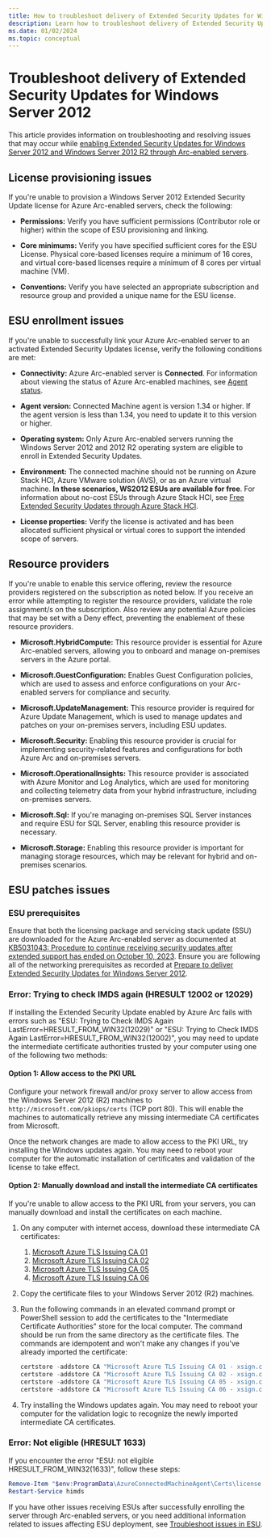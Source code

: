 ```yaml
---
title: How to troubleshoot delivery of Extended Security Updates for Windows Server 2012 through Azure Arc
description: Learn how to troubleshoot delivery of Extended Security Updates for Windows Server 2012 through Azure Arc.
ms.date: 01/02/2024
ms.topic: conceptual
---
```


# Troubleshoot delivery of Extended Security Updates for Windows Server 2012

This article provides information on troubleshooting and resolving issues that may occur while [enabling Extended Security Updates for Windows Server 2012 and Windows Server 2012 R2 through Arc-enabled servers](deliver-extended-security-updates.md).

## License provisioning issues

If you're unable to provision a Windows Server 2012 Extended Security Update license for Azure Arc-enabled servers, check the following:

- **Permissions:** Verify you have sufficient permissions (Contributor role or higher) within the scope of ESU provisioning and linking.  

- **Core minimums:** Verify you have specified sufficient cores for the ESU License. Physical core-based licenses require a minimum of 16 cores, and virtual core-based licenses require a minimum of 8 cores per virtual machine (VM). 

- **Conventions:** Verify you have selected an appropriate subscription and resource group and provided a unique name for the ESU license.     

## ESU enrollment issues

If you're unable to successfully link your Azure Arc-enabled server to an activated Extended Security Updates license, verify the following conditions are met:

- **Connectivity:** Azure Arc-enabled server is **Connected**. For information about viewing the status of Azure Arc-enabled machines, see [Agent status](overview.md#agent-status).

- **Agent version:** Connected Machine agent is version 1.34 or higher. If the agent version is less than 1.34, you need to update it to this version or higher.

- **Operating system:** Only Azure Arc-enabled servers running the Windows Server 2012 and 2012 R2 operating system are eligible to enroll in Extended Security Updates.

- **Environment:** The connected machine should not be running on Azure Stack HCI, Azure VMware solution (AVS), or as an Azure virtual machine. **In these scenarios, WS2012 ESUs are available for free**. For information about no-cost ESUs through Azure Stack HCI, see [Free Extended Security Updates through Azure Stack HCI](/azure-stack/hci/manage/azure-benefits-esu?tabs=windows-server-2012).

- **License properties:** Verify the license is activated and has been allocated sufficient physical or virtual cores to support the intended scope of servers.

## Resource providers

If you're unable to enable this service offering, review the resource providers registered on the subscription as noted below. If you receive an error while attempting to register the resource providers, validate the role assignment/s on the subscription. Also review any potential Azure policies that may be set with a Deny effect, preventing the enablement of these resource providers.

- **Microsoft.HybridCompute:** This resource provider is essential for Azure Arc-enabled servers, allowing you to onboard and manage on-premises servers in the Azure portal.

- **Microsoft.GuestConfiguration:** Enables Guest Configuration policies, which are used to assess and enforce configurations on your Arc-enabled servers for compliance and security.

- **Microsoft.UpdateManagement:** This resource provider is required for Azure Update Management, which is used to manage updates and patches on your on-premises servers, including ESU updates.

- **Microsoft.Security:** Enabling this resource provider is crucial for implementing security-related features and configurations for both Azure Arc and on-premises servers.

- **Microsoft.OperationalInsights:** This resource provider is associated with Azure Monitor and Log Analytics, which are used for monitoring and collecting telemetry data from your hybrid infrastructure, including on-premises servers.

- **Microsoft.Sql:** If you're managing on-premises SQL Server instances and require ESU for SQL Server, enabling this resource provider is necessary.

- **Microsoft.Storage:** Enabling this resource provider is important for managing storage resources, which may be relevant for hybrid and on-premises scenarios.

## ESU patches issues

### ESU prerequisites

Ensure that both the licensing package and servicing stack update (SSU) are downloaded for the Azure Arc-enabled server as documented at [KB5031043: Procedure to continue receiving security updates after extended support has ended on October 10, 2023](https://support.microsoft.com/topic/kb5031043-procedure-to-continue-receiving-security-updates-after-extended-support-has-ended-on-october-10-2023-c1a20132-e34c-402d-96ca-1e785ed51d45). Ensure you are following all of the networking prerequisites as recorded at [Prepare to deliver Extended Security Updates for Windows Server 2012](prepare-extended-security-updates.md?tabs=azure-cloud#networking).

### Error: Trying to check IMDS again (HRESULT 12002 or 12029)

If installing the Extended Security Update enabled by Azure Arc fails with errors such as "ESU: Trying to Check IMDS Again LastError=HRESULT_FROM_WIN32(12029)" or "ESU: Trying to Check IMDS Again LastError=HRESULT_FROM_WIN32(12002)", you may need to update the intermediate certificate authorities trusted by your computer using one of the following two methods:

#### Option 1: Allow access to the PKI URL

Configure your network firewall and/or proxy server to allow access from the Windows Server 2012 (R2) machines to `http://microsoft.com/pkiops/certs` (TCP port 80). This will enable the machines to automatically retrieve any missing intermediate CA certificates from Microsoft.

Once the network changes are made to allow access to the PKI URL, try installing the Windows updates again. You may need to reboot your computer for the automatic installation of certificates and validation of the license to take effect.

#### Option 2: Manually download and install the intermediate CA certificates

If you're unable to allow access to the PKI URL from your servers, you can manually download and install the certificates on each machine.

1. On any computer with internet access, download these intermediate CA certificates:
    1. [Microsoft Azure TLS Issuing CA 01](https://www.microsoft.com/pkiops/certs/Microsoft%20Azure%20TLS%20Issuing%20CA%2001%20-%20xsign.crt)
    1. [Microsoft Azure TLS Issuing CA 02](https://www.microsoft.com/pkiops/certs/Microsoft%20Azure%20TLS%20Issuing%20CA%2002%20-%20xsign.crt)
    1. [Microsoft Azure TLS Issuing CA 05](https://www.microsoft.com/pkiops/certs/Microsoft%20Azure%20TLS%20Issuing%20CA%2005%20-%20xsign.crt)
    1. [Microsoft Azure TLS Issuing CA 06](https://www.microsoft.com/pkiops/certs/Microsoft%20Azure%20TLS%20Issuing%20CA%2006%20-%20xsign.crt)
1. Copy the certificate files to your Windows Server 2012 (R2) machines.
1. Run the following commands in an elevated command prompt or PowerShell session to add the certificates to the "Intermediate Certificate Authorities" store for the local computer. The command should be run from the same directory as the certificate files. The commands are idempotent and won't make any changes if you've already imported the certificate:

    ```powershell
    certstore -addstore CA "Microsoft Azure TLS Issuing CA 01 - xsign.crt"
    certstore -addstore CA "Microsoft Azure TLS Issuing CA 02 - xsign.crt"
    certstore -addstore CA "Microsoft Azure TLS Issuing CA 05 - xsign.crt"
    certstore -addstore CA "Microsoft Azure TLS Issuing CA 06 - xsign.crt"
    ```

1. Try installing the Windows updates again. You may need to reboot your computer for the validation logic to recognize the newly imported intermediate CA certificates.

### Error: Not eligible (HRESULT 1633)

If you encounter the error "ESU: not eligible HRESULT_FROM_WIN32(1633)", follow these steps:

```powershell
Remove-Item "$env:ProgramData\AzureConnectedMachineAgent\Certs\license.json" -Force
Restart-Service himds
```

If you have other issues receiving ESUs after successfully enrolling the server through Arc-enabled servers, or you need additional information related to issues affecting ESU deployment, see [Troubleshoot issues in ESU](/troubleshoot/windows-client/windows-7-eos-faq/troubleshoot-extended-security-updates-issues).
